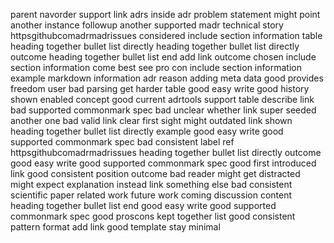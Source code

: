 parent navorder support link adrs inside adr problem statement might point another instance followup another supported madr technical story httpsgithubcomadrmadrissues considered include section information table heading together bullet list directly heading together bullet list directly outcome heading together bullet list end add link outcome chosen include section information come best see pro con include section information example markdown information adr reason adding meta data good provides freedom user bad parsing get harder table good easy write good history shown enabled concept good current adrtools support table describe link bad supported commonmark spec bad unclear whether link super seeded another one bad valid link clear first sight might outdated link shown heading together bullet list directly example good easy write good supported commonmark spec bad consistent label ref httpsgithubcomadrmadrissues heading together bullet list directly outcome good easy write good supported commonmark spec good first introduced link good consistent position outcome bad reader might get distracted might expect explanation instead link something else bad consistent scientific paper related work future work coming discussion content heading together bullet list end good easy write good supported commonmark spec good proscons kept together list good consistent pattern format add link good template stay minimal